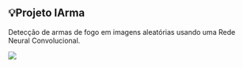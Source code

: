 ## 💡Projeto IArma 
Detecção de armas de fogo em imagens aleatórias usando uma Rede Neural Convolucional.
<p align="left">
<img src="http://img.shields.io/static/v1?label=STATUS&message=EM%20DESENVOLVIMENTO&color=GREEN&style=for-the-badge"/>
</p>
